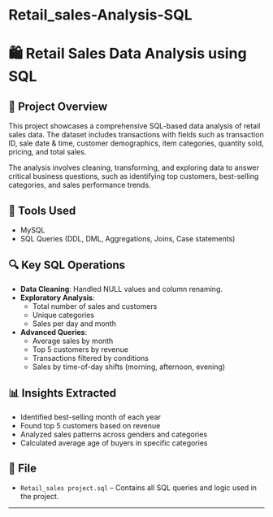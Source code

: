 # Retail_sales-Analysis-SQL
# 🛍️ Retail Sales Data Analysis using SQL

## 📌 Project Overview
This project showcases a comprehensive SQL-based data analysis of retail sales data. The dataset includes transactions with fields such as transaction ID, sale date & time, customer demographics, item categories, quantity sold, pricing, and total sales.

The analysis involves cleaning, transforming, and exploring data to answer critical business questions, such as identifying top customers, best-selling categories, and sales performance trends.

## 🧰 Tools Used
- MySQL
- SQL Queries (DDL, DML, Aggregations, Joins, Case statements)

## 🔍 Key SQL Operations
- **Data Cleaning**: Handled NULL values and column renaming.
- **Exploratory Analysis**:
  - Total number of sales and customers
  - Unique categories
  - Sales per day and month
- **Advanced Queries**:
  - Average sales by month
  - Top 5 customers by revenue
  - Transactions filtered by conditions
  - Sales by time-of-day shifts (morning, afternoon, evening)

## 📊 Insights Extracted
- Identified best-selling month of each year
- Found top 5 customers based on revenue
- Analyzed sales patterns across genders and categories
- Calculated average age of buyers in specific categories

## 📂 File
- `Retail_sales project.sql` – Contains all SQL queries and logic used in the project.

---
